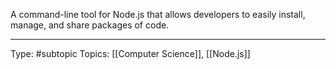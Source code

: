 A command-line tool for Node.js that allows developers to easily install, manage, and share packages of code.
___
Type: #subtopic 
Topics: [[Computer Science]], [[Node.js]]

